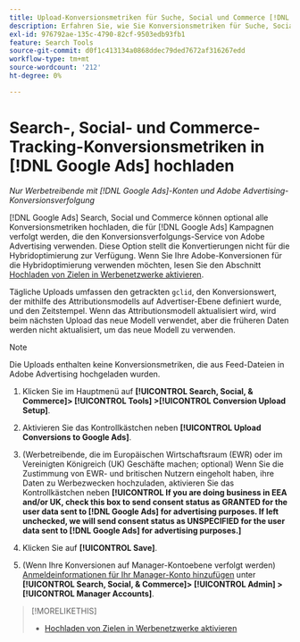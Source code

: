 ```yaml
---
title: Upload-Konversionsmetriken für Suche, Social und Commerce [!DNL Google Ads]
description: Erfahren Sie, wie Sie Konversionsmetriken für Suche, Social und Commerce-Tracking in hochladen [!DNL Google Ads].
exl-id: 976792ae-135c-4790-82cf-9503edb93fb1
feature: Search Tools
source-git-commit: d0f1c413134a0868ddec79ded7672af316267edd
workflow-type: tm+mt
source-wordcount: '212'
ht-degree: 0%

---
```


# Search-, Social- und Commerce-Tracking-Konversionsmetriken in [!DNL Google Ads] hochladen

*Nur Werbetreibende mit [!DNL Google Ads]-Konten und Adobe Advertising-Konversionsverfolgung*

[!DNL Google Ads] Search, Social und Commerce können optional alle Konversionsmetriken hochladen, die für [!DNL Google Ads] Kampagnen verfolgt werden, die den Konversionsverfolgungs-Service von Adobe Advertising verwenden. Diese Option stellt die Konvertierungen nicht für die Hybridoptimierung zur Verfügung. Wenn Sie Ihre Adobe-Konversionen für die Hybridoptimierung verwenden möchten, lesen Sie den Abschnitt [Hochladen von Zielen in Werbenetzwerke aktivieren](objective-upload-to-networks.md).

Tägliche Uploads umfassen den getrackten `gclid`, den Konversionswert, der mithilfe des Attributionsmodells auf Advertiser-Ebene definiert wurde, und den Zeitstempel. Wenn das Attributionsmodell aktualisiert wird, wird beim nächsten Upload das neue Modell verwendet, aber die früheren Daten werden nicht aktualisiert, um das neue Modell zu verwenden.

>[!NOTE]
>
>Die Uploads enthalten keine Konversionsmetriken, die aus Feed-Dateien in Adobe Advertising hochgeladen wurden.

1. Klicken Sie im Hauptmenü auf **[!UICONTROL Search, Social, & Commerce]> [!UICONTROL Tools] >[!UICONTROL Conversion Upload Setup]**.

1. Aktivieren Sie das Kontrollkästchen neben **[!UICONTROL Upload Conversions to Google Ads]**.

1. (Werbetreibende, die im Europäischen Wirtschaftsraum (EWR) oder im Vereinigten Königreich (UK) Geschäfte machen; optional) Wenn Sie die Zustimmung von EWR- und britischen Nutzern eingeholt haben, ihre Daten zu Werbezwecken hochzuladen, aktivieren Sie das Kontrollkästchen neben **[!UICONTROL If you are doing business in EEA and/or UK, check this box to send consent status as GRANTED for the user data sent to [!DNL Google Ads] for advertising purposes. If left unchecked, we will send consent status as UNSPECIFIED for the user data sent to [!DNL Google Ads] for advertising purposes.]**

1. Klicken Sie auf **[!UICONTROL Save]**.

1. (Wenn Ihre Konversionen auf Manager-Kontoebene verfolgt werden) [Anmeldeinformationen für Ihr Manager-Konto hinzufügen](/help/search-social-commerce/admin/manager-accounts.md) unter **[!UICONTROL Search, Social, & Commerce]> [!UICONTROL Admin] >[!UICONTROL Manager Accounts]**.

>[!MORELIKETHIS]
>
>* [Hochladen von Zielen in Werbenetzwerke aktivieren](objective-upload-to-networks.md)
